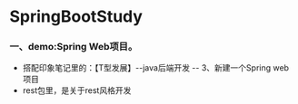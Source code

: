 # SpringBootStudy

### 一、demo:Spring Web项目。  
* 搭配印象笔记里的：【T型发展】--java后端开发 -- 3、新建一个Spring web项目
* rest包里，是关于rest风格开发
